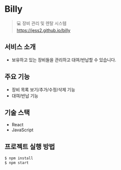 # Billy
> 💻 장비 관리 및 렌탈 시스템  
> https://jess2.github.io/billy

## 서비스 소개
- 보유하고 있는 장비들을 관리하고 대여/반납할 수 있습니다.

## 주요 기능
- 장비 목록 보기/추가/수정/삭제 기능
- 대여/반납 기능

## 기술 스택
- React
- JavaScript

## 프로젝트 실행 방법
```bash
$ npm install
$ npm start
```